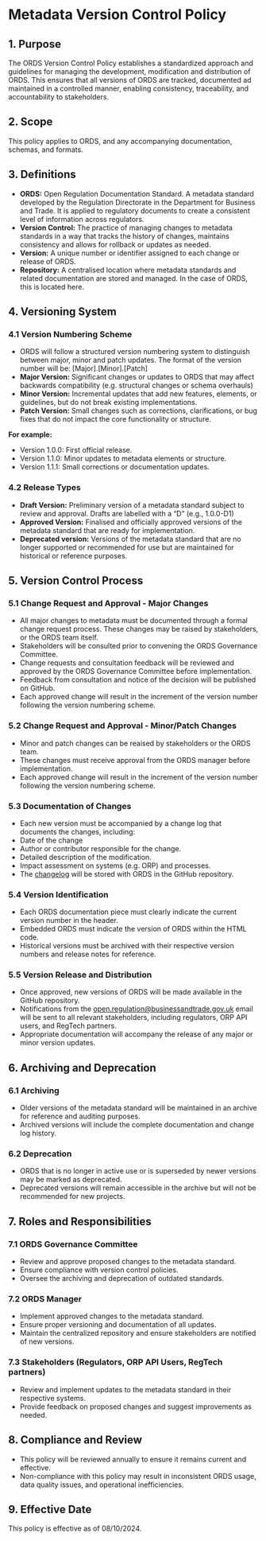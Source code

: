 # Metadata Version Control Policy
## 1. Purpose 
The ORDS Version Control Policy establishes a standardized approach and guidelines for managing the development, modification and distribution of ORDS. This ensures that all versions of ORDS are tracked, documented ad maintained in a controlled manner, enabling consistency, traceability, and accountability to stakeholders.

## 2. Scope 
This policy applies to ORDS, and any accompanying documentation, schemas, and formats.

## 3. Definitions

-	**ORDS:** Open Regulation Documentation Standard. A metadata standard developed by the Regulation Directorate in the Department for Business and Trade. It is applied to regulatory documents to create a consistent level of information across regulators.
-	**Version Control:** The practice of managing changes to metadata standards in a way that tracks the history of changes, maintains consistency and allows for rollback or updates as needed.
-	**Version:** A unique number or identifier assigned to each change or release of ORDS.
-	**Repository:** A centralised location where metadata standards and related documentation are stored and managed. In the case of ORDS, this is located here.
## 4. Versioning System
### 4.1 Version Numbering Scheme
-	ORDS will follow a structured version numbering system to distinguish between major, minor and patch updates. The format of the version number will be: [Major].[Minor].[Patch]
-	**Major Version:** Significant changes or updates to ORDS that may affect backwards compatibility (e.g. structural changes or schema overhauls)
-	**Minor Version:** Incremental updates that add new features, elements, or guidelines, but do not break existing implementations.
-	**Patch Version:** Small changes such as corrections, clarifications, or bug fixes that do not impact the core functionality or structure.
    
**For example:**  
-	Version 1.0.0: First official release.
-	Version 1.1.0: Minor updates to metadata elements or structure.
-	Version 1.1.1: Small corrections or documentation updates.
### 4.2 Release Types
-	**Draft Version:** Preliminary version of a metadata standard subject to review and approval. Drafts are labelled with a “D” (e.g., 1.0.0-D1)
-	**Approved Version:** Finalised and officially approved versions of the metadata standard that are ready for implementation.
-	**Deprecated version:** Versions of the metadata standard that are no longer supported or recommended for use but are maintained for historical or reference purposes.
## 5. Version Control Process
### 5.1 Change Request and Approval - Major Changes
-	All major changes to metadata must be documented through a formal change request process. These changes may be raised by stakeholders, or the ORDS team itself.
-	Stakeholders will be consulted prior to convening the ORDS Governance Committee.
-	Change requests and consultation feedback will be reviewed and approved by the ORDS Governance Committee before implementation.
-   Feedback from consultation and notice of the decision will be published on GitHub.
-	Each approved change will result in the increment of the version number following the version numbering scheme.
### 5.2 Change Request and Approval - Minor/Patch Changes
-   Minor and patch changes can be reaised by stakeholders or the ORDS team.
-   These changes must receive approval from the ORDS manager before implementation.
-	Each approved change will result in the increment of the version number following the version numbering scheme.
### 5.3 Documentation of Changes
-	Each new version must be accompanied by a change log that documents the changes, including:
  -	Date of the change
  -	Author or contributor responsible for the change.
  -	Detailed description of the modification.
  -	Impact assessment on systems (e.g. ORP) and processes.
-	The [changelog](https://github.com/uktrade/ords/blob/main/CHANGELOG.md) will be stored with ORDS in the GitHub repository.
### 5.4 Version Identification
-	Each ORDS documentation piece must clearly indicate the current version number in the header.
-	Embedded ORDS must indicate the version of ORDS within the HTML code.
-	Historical versions must be archived with their respective version numbers and release notes for reference.
### 5.5 Version Release and Distribution
-	Once approved, new versions of ORDS will be made available in the GitHub repository.
-	Notifications from the [open.regulation@businessandtrade.gov.uk](mailto:open.regulation@businessandtrade.gov.uk) email will be sent to all relevant stakeholders, including regulators, ORP API users, and RegTech partners.
-	Appropriate documentation will accompany the release of any major or minor version updates.
## 6. Archiving and Deprecation
### 6.1 Archiving
-	Older versions of the metadata standard will be maintained in an archive for reference and auditing purposes.
-	Archived versions will include the complete documentation and change log history.
### 6.2 Deprecation
-	ORDS that is no longer in active use or is superseded by newer versions may be marked as deprecated.
-	Deprecated versions will remain accessible in the archive but will not be recommended for new projects.
## 7. Roles and Responsibilities
### 7.1 ORDS Governance Committee
-	Review and approve proposed changes to the metadata standard.
-	Ensure compliance with version control policies.
-	Oversee the archiving and deprecation of outdated standards.
### 7.2 ORDS Manager
-	Implement approved changes to the metadata standard.
-	Ensure proper versioning and documentation of all updates.
-	Maintain the centralized repository and ensure stakeholders are notified of new versions.
### 7.3 Stakeholders (Regulators, ORP API Users, RegTech partners)
-	Review and implement updates to the metadata standard in their respective systems.
-	Provide feedback on proposed changes and suggest improvements as needed.
## 8. Compliance and Review
-	This policy will be reviewed annually to ensure it remains current and effective.
-	Non-compliance with this policy may result in inconsistent ORDS usage, data quality issues, and operational inefficiencies.
## 9. Effective Date
This policy is effective as of 08/10/2024.

